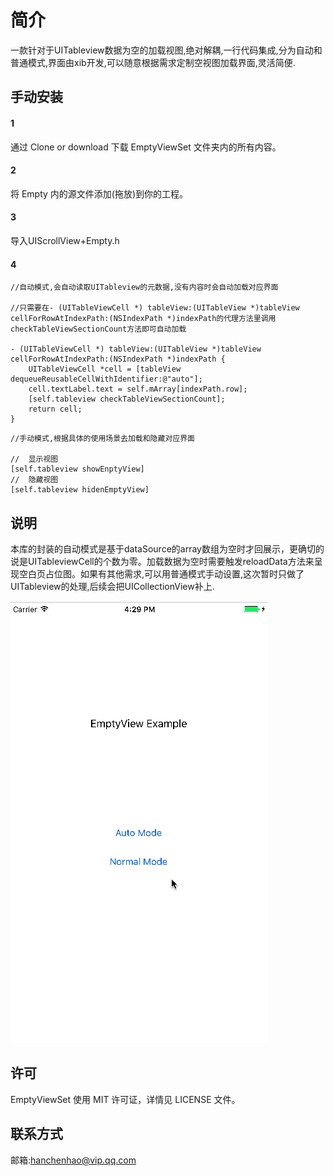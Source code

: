 # 简介

一款针对于UITableview数据为空的加载视图,绝对解耦,一行代码集成,分为自动和普通模式,界面由xib开发,可以随意根据需求定制空视图加载界面,灵活简便.

## 手动安装

#### 1

通过 Clone or download 下载 EmptyViewSet 文件夹内的所有内容。

#### 2

将 Empty 内的源文件添加(拖放)到你的工程。

#### 3

导入UIScrollView+Empty.h

#### 4

```objc
//自动模式,会自动读取UITableview的元数据,没有内容时会自动加载对应界面

//只需要在- (UITableViewCell *) tableView:(UITableView *)tableView cellForRowAtIndexPath:(NSIndexPath *)indexPath的代理方法里调用 checkTableViewSectionCount方法即可自动加载

- (UITableViewCell *) tableView:(UITableView *)tableView cellForRowAtIndexPath:(NSIndexPath *)indexPath {
    UITableViewCell *cell = [tableView dequeueReusableCellWithIdentifier:@"auto"];
    cell.textLabel.text = self.mArray[indexPath.row];
    [self.tableview checkTableViewSectionCount];
    return cell;
}
```

```objc
//手动模式,根据具体的使用场景去加载和隐藏对应界面

//	显示视图
[self.tableview showEnptyView]
//	隐藏视图
[self.tableview hidenEmptyView] 

```

## 说明
本库的封装的自动模式是基于dataSource的array数组为空时才回展示，更确切的说是UITableviewCell的个数为零。加载数据为空时需要触发reloadData方法来呈现空白页占位图。如果有其他需求,可以用普通模式手动设置,这次暂时只做了UITableview的处理,后续会把UICollectionView补上.

![](https://github.com/hanchenhao/EmptyViewSet/blob/master/empty.gif)

## 许可
EmptyViewSet 使用 MIT 许可证，详情见 LICENSE 文件。


## 联系方式
邮箱:hanchenhao@vip.qq.com




